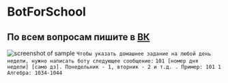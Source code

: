 # BotForSchool
## По всем вопросам пишите в [ВК](https://vk.com/igorgoryainov)
![screenshot of sample](https://imyzik.ru/wp-content/uploads/2018/01/photo_2018-01-10_11-17-36.jpg)
`Чтобы указать домашнее задание на любой день недели, нужно написать боту следующее сообщение:`
`101 [номер дня недели] [само дз]. Понедельник - 1, вторник - 2 и т.д. . Пример: 101 1 Алгебра: 1034-1044`
